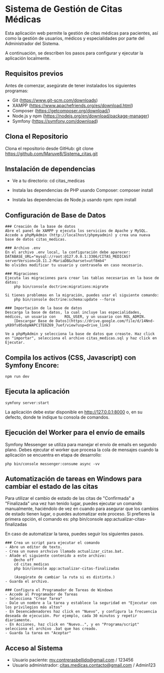 # Sistema de Gestión de Citas Médicas

Esta aplicación web permite la gestión de citas médicas para pacientes, así como la gestión de usuarios, médicos y especialidades por parte del Administrador del Sistema.

A continuación, se describen los pasos para configurar y ejecutar la aplicación localmente.

## Requisitos previos

Antes de comenzar, asegúrate de tener instalados los siguientes programas:

- Git (https://www.git-scm.com/downloads)
- XAMPP (https://www.apachefriends.org/es/download.html)
- Composer (https://getcomposer.org/download/)
- Node.js y npm (https://nodejs.org/en/download/package-manager)
- Symfony (https://symfony.com/download)

## Clona el Repositorio

Clona el repositorio desde GitHub:
    git clone https://github.com/Maruve8/Sistema_citas.git

## Instalación de dependencias

- Ve a tu directorio:
    cd citas_medicas

- Instala las dependencias de PHP usando Composer:
    composer install

- Instala las dependencias de Node.js usando npm:
    npm install

## Configuración de Base de Datos

    ### Creación de la base de datos
    Abre el panel de XAMPP y ejecuta los servicios de Apache y MySQL. Accede a phpMyAdmin (http://localhost/phpmyadmin) y crea una nueva base de datos citas_medicas.

    ### Archivo .env
    En el archivo .env local, la configuración debe aparecer: 
    DATABASE_URL="mysql://root:@127.0.0.1:3306/CITAS_MEDICAS?serverVersion=10.11.2-MariaDB&charset=utf8mb4"
    No olvides modificar tu usuario y contraseña en caso necesario.

    ### Migraciones
    Ejecuta las migraciones para crear las tablas necesarias en la base de datos:
        php bin/console doctrine:migrations:migrate
    
    Si tienes problemas en la migración, puedes usar el siguiente comando:
        php bin/console doctrine:schema:update --force
    
    ### Importación de la base de datos
    Descarga la base de datos, la cual incluye las especialidades, médicos, un usuario con    ROL_USER, y un usuario con ROL_ADMIN. 
        [Descargar Base de Datos](https://drive.google.com/file/d/14Nnd-yK89fs05obpWAPC1TE8Z69_7uef/view?usp=drive_link)
    
    Ve a phpMyAdmin y selecciona la base de datos que creaste. Haz click en "importar", selecciona el archivo citas_medicas.sql y haz click en Ejecutar.

## Compila los activos (CSS, Javascript) con Symfony Encore:

    npm run dev


## Ejecuta la aplicación

    symfony server:start

La aplicación debe estar disponible en http://127.0.0.1:8000 o, en su defecto, donde te indique tu consola de comandos.


## Ejecución del Worker para el envío de emails

Symfony Messenger se utiliza para manejar el envío de emails en segundo plano. Debes ejecutar el worker que procesa la cola de mensajes cuando la aplicación se encuentra en etapa de desarrollo:

    php bin/console messenger:consume async -vv

## Automatización de tareas en Windows para cambiar el estado de las citas

Para utilizar el cambio de estado de las citas de "Confirmada" a "Finalizada" una vez han tenido lugar, puedes ejecutar un comando manualmente, haciéndolo de vez en cuando para asegurar que los cambios de estado tienen lugar, o puedes automatizar este proceso. Si prefieres la primera opción, el comando es:
    php bin/console app:actualizar-citas-finalizadas

En caso de automatizar la tarea, puedes seguir los siguientes pasos.

    ### Crea un script para ejecutar el comando
    - Abre un editor de texto.
    - Crea un nuevo archvivo llamado actualizar_citas.bat.
    - Añade el siguiente contenido a este archivo:
        @echo off
        cd citas_medicas
        php bin/console app:actualizar-citas-finalizadas

        (Asegúrate de cambiar la ruta si es distinta.)
    - Guarda el archivo.

    ### Configura el Programador de Tareas de Windows
    - Accede al Programador de Tareas
    - Selecciona "Crear Tarea"
    - Dale un nombre a la tarea y establece la seguridad en "Ejecutar con los privilegios más altos"
    - En Desencadenadores haz click en "Nuevo", y configura la frecuencia deseada de ejecución. Por ejemplo, cada 30 minutos y repetir diariamente.
    - En Acciones, haz click en "Nuevo..", y en "Programa/script" selecciona el archivo .bat que has creado.
    - Guarda la tarea en "Aceptar"

## Acceso al Sistema

- Usuario paciente: mv.contrerasbellido@gmail.com / 123456
- Usuario administrador: citas.medicas.contacto@gmail.com / Admin123
    


    


    
